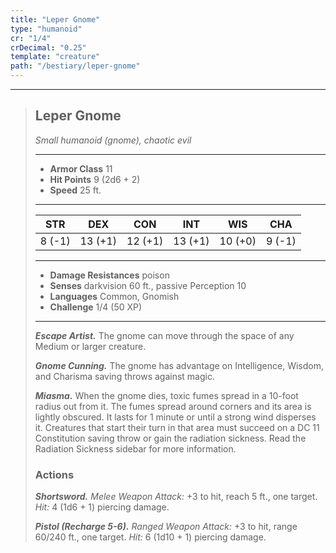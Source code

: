```yaml
---
title: "Leper Gnome"
type: "humanoid"
cr: "1/4"
crDecimal: "0.25"
template: "creature"
path: "/bestiary/leper-gnome"
---
```


___
>
> ## Leper Gnome
>*Small humanoid (gnome), chaotic evil*
> ___
>
> - **Armor Class** 11
> - **Hit Points** 9 (2d6 + 2)
> - **Speed** 25 ft.
>___
>
>|STR|DEX|CON|INT|WIS|CHA|
>|:---:|:---:|:---:|:---:|:---:|:---:|
>|8 (-1)|13 (+1)|12 (+1)|13 (+1)|10 (+0)|9 (-1)|
>___
>
> - **Damage Resistances** poison
> - **Senses** darkvision 60 ft., passive Perception 10
> - **Languages** Common, Gnomish
> - **Challenge** 1/4 (50 XP)
> ___
>
>
> ***Escape Artist.*** The gnome can move through the space of any Medium or larger creature.
>
> ***Gnome Cunning.*** The gnome has advantage on Intelligence, Wisdom, and Charisma saving throws against magic.
>
> ***Miasma.*** When the gnome dies, toxic fumes spread in a 10-foot radius out from it. The fumes spread around corners and its area is lightly obscured. It lasts for 1 minute or until a strong wind disperses it. Creatures that start their turn in that area must succeed on a DC 11 Constitution saving throw or gain the radiation sickness. Read the Radiation Sickness sidebar for more information.
>
> ### Actions
> ***Shortsword.*** *Melee Weapon Attack:* +3 to hit, reach 5 ft., one target. *Hit:* 4 (1d6 + 1) piercing damage.
>
> ***Pistol (Recharge 5-6).*** *Ranged Weapon Attack:* +3 to hit, range 60/240 ft., one target. *Hit:* 6 (1d10 + 1) piercing damage.
